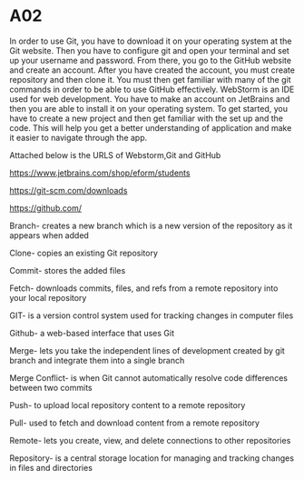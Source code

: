 # A02

In order to use Git, you have to download it on your operating system at the Git website. Then you have to configure git and open your terminal and set up your username and password. From there, you go to the GitHub website and create an account. After you have created the account, you must create repository and then clone it. You must then get familiar with many of the git commands in order to be able to use GitHub effectively. WebStorm is an IDE used for web development. You have to make an account on JetBrains and then you are able to install it on your operating system. To get started, you have to create a new project and then get familiar with the set up and the code. This will help you get a better understanding of application and make it easier to navigate through the app.

Attached below is the URLS of Webstorm,Git and GitHub

https://www.jetbrains.com/shop/eform/students

https://git-scm.com/downloads

https://github.com/


Branch- creates a new branch which is a new version of the repository as it appears when added

Clone- copies an existing Git repository

Commit- stores the added files

Fetch- downloads commits, files, and refs from a remote repository into your local repository

GIT- is a version control system used for tracking changes in computer files

Github- a web-based interface that uses Git

Merge- lets you take the independent lines of development created by git branch and integrate them into a single branch

Merge Conflict- is when Git cannot automatically resolve code differences between two commits

Push- to upload local repository content to a remote repository

Pull- used to fetch and download content from a remote repository

Remote- lets you create, view, and delete connections to other repositories

Repository- is a central storage location for managing and tracking changes in files and directories

 
